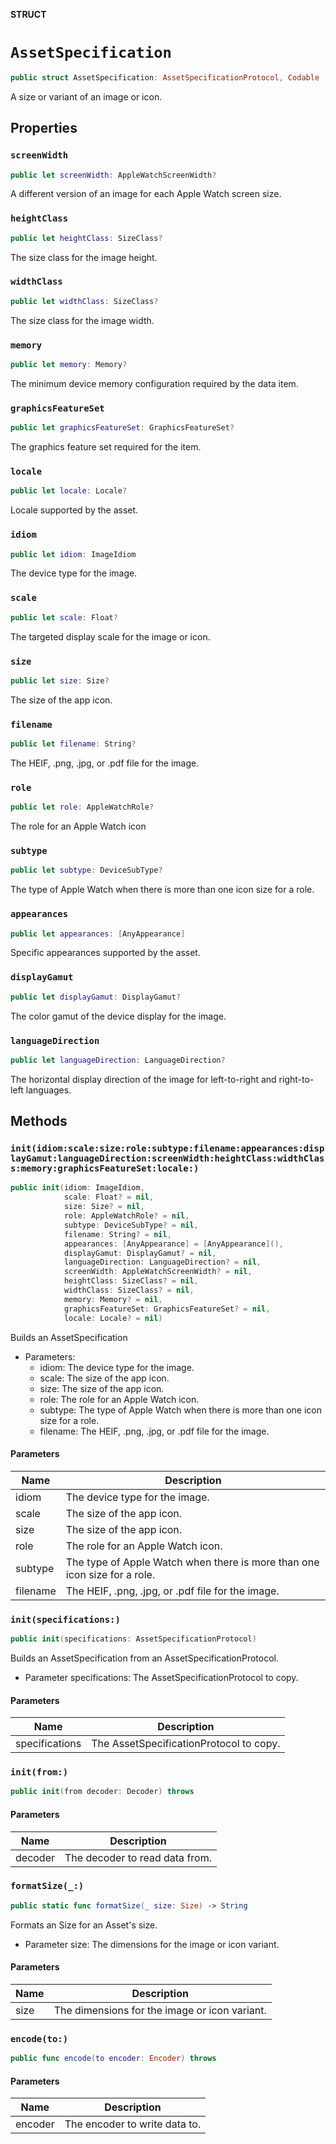 **STRUCT**

# `AssetSpecification`

```swift
public struct AssetSpecification: AssetSpecificationProtocol, Codable
```

A size or variant of an image or icon.

## Properties
### `screenWidth`

```swift
public let screenWidth: AppleWatchScreenWidth?
```

A different version of an image for each Apple Watch screen size.

### `heightClass`

```swift
public let heightClass: SizeClass?
```

The size class for the image height.

### `widthClass`

```swift
public let widthClass: SizeClass?
```

The size class for the image width.

### `memory`

```swift
public let memory: Memory?
```

The minimum device memory configuration required by the data item.

### `graphicsFeatureSet`

```swift
public let graphicsFeatureSet: GraphicsFeatureSet?
```

The graphics feature set required for the item.

### `locale`

```swift
public let locale: Locale?
```

Locale supported by the asset.

### `idiom`

```swift
public let idiom: ImageIdiom
```

The device type for the image.

### `scale`

```swift
public let scale: Float?
```

The targeted display scale for the image or icon.

### `size`

```swift
public let size: Size?
```

The size of the app icon.

### `filename`

```swift
public let filename: String?
```

The HEIF, .png, .jpg, or .pdf file for the image.

### `role`

```swift
public let role: AppleWatchRole?
```

The role for an Apple Watch icon

### `subtype`

```swift
public let subtype: DeviceSubType?
```

The type of Apple Watch when there is more than one icon size for a role.

### `appearances`

```swift
public let appearances: [AnyAppearance]
```

Specific appearances supported by the asset.

### `displayGamut`

```swift
public let displayGamut: DisplayGamut?
```

The color gamut of the device display for the image.

### `languageDirection`

```swift
public let languageDirection: LanguageDirection?
```

The horizontal display direction of the image for left-to-right and right-to-left languages.

## Methods
### `init(idiom:scale:size:role:subtype:filename:appearances:displayGamut:languageDirection:screenWidth:heightClass:widthClass:memory:graphicsFeatureSet:locale:)`

```swift
public init(idiom: ImageIdiom,
            scale: Float? = nil,
            size: Size? = nil,
            role: AppleWatchRole? = nil,
            subtype: DeviceSubType? = nil,
            filename: String? = nil,
            appearances: [AnyAppearance] = [AnyAppearance](),
            displayGamut: DisplayGamut? = nil,
            languageDirection: LanguageDirection? = nil,
            screenWidth: AppleWatchScreenWidth? = nil,
            heightClass: SizeClass? = nil,
            widthClass: SizeClass? = nil,
            memory: Memory? = nil,
            graphicsFeatureSet: GraphicsFeatureSet? = nil,
            locale: Locale? = nil)
```

Builds an AssetSpecification
- Parameters:
  - idiom: The device type for the image.
  - scale: The size of the app icon.
  - size: The size of the app icon.
  - role: The role for an Apple Watch icon.
  - subtype: The type of Apple Watch when there is more than one icon size for a role.
  - filename: The HEIF, .png, .jpg, or .pdf file for the image.

#### Parameters

| Name | Description |
| ---- | ----------- |
| idiom | The device type for the image. |
| scale | The size of the app icon. |
| size | The size of the app icon. |
| role | The role for an Apple Watch icon. |
| subtype | The type of Apple Watch when there is more than one icon size for a role. |
| filename | The HEIF, .png, .jpg, or .pdf file for the image. |

### `init(specifications:)`

```swift
public init(specifications: AssetSpecificationProtocol)
```

Builds an AssetSpecification from an AssetSpecificationProtocol.
- Parameter specifications: The AssetSpecificationProtocol to copy.

#### Parameters

| Name | Description |
| ---- | ----------- |
| specifications | The AssetSpecificationProtocol to copy. |

### `init(from:)`

```swift
public init(from decoder: Decoder) throws
```

#### Parameters

| Name | Description |
| ---- | ----------- |
| decoder | The decoder to read data from. |

### `formatSize(_:)`

```swift
public static func formatSize(_ size: Size) -> String
```

Formats an Size for an Asset's size.
- Parameter size: The dimensions for the image or icon variant.

#### Parameters

| Name | Description |
| ---- | ----------- |
| size | The dimensions for the image or icon variant. |

### `encode(to:)`

```swift
public func encode(to encoder: Encoder) throws
```

#### Parameters

| Name | Description |
| ---- | ----------- |
| encoder | The encoder to write data to. |